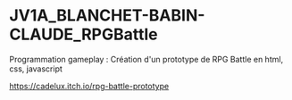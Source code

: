 # JV1A_BLANCHET-BABIN-CLAUDE_RPGBattle
Programmation gameplay : Création d'un prototype de RPG Battle en html, css, javascript

https://cadelux.itch.io/rpg-battle-prototype
